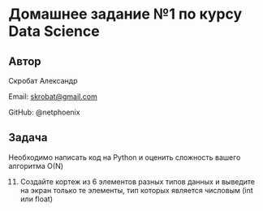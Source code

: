 # Домашнее задание №1 по курсу Data Science

## Автор
Скробат Александр

Email: skrobat@gmail.com

GitHub: @netphoenix

## Задача
Необходимо написать код на Python и оценить сложность вашего алгоритма О(N)

11. Создайте кортеж из 6 элементов разных типов данных и выведите на экран только те элементы, тип которых является числовым (int или float)
